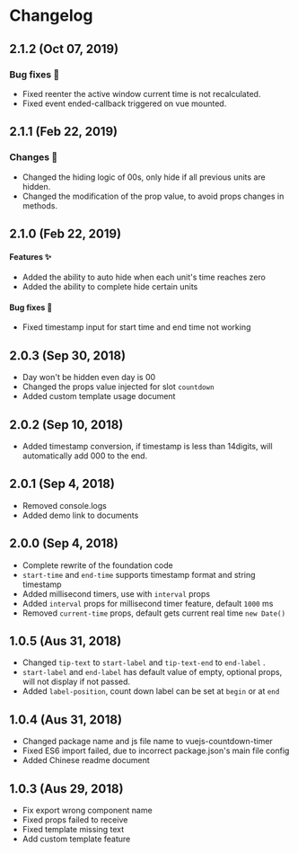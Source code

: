 # Changelog

## 2.1.2 (Oct 07, 2019)
### Bug fixes 🐛
- Fixed reenter the active window current time is not recalculated.
- Fixed event ended-callback triggered on vue mounted.

## 2.1.1 (Feb 22, 2019)
### Changes 🙌
- Changed the hiding logic of 00s, only hide if all previous units are hidden.
- Changed the modification of the prop value, to avoid props changes in methods.

## 2.1.0 (Feb 22, 2019)
#### Features ✨
- Added the ability to auto hide when each unit's time reaches zero
- Added the ability to complete hide certain units

#### Bug fixes 🐛
- Fixed timestamp input for start time and end time not working


## 2.0.3 (Sep 30, 2018)
- Day won't be hidden even day is 00
- Changed the props value injected for slot `countdown`
- Added custom template usage document

## 2.0.2 (Sep 10, 2018)
- Added timestamp conversion, if timestamp is less than 14digits, will automatically add 000 to the end.

## 2.0.1 (Sep 4, 2018)
- Removed console.logs
- Added demo link to documents

## 2.0.0 (Sep 4, 2018)

- Complete rewrite of the foundation code
- `start-time` and `end-time` supports timestamp format and string timestamp
- Added millisecond timers, use with `interval` props
- Added `interval` props for millisecond timer feature, default `1000` ms
- Removed `current-time` props, default gets current real time `new Date()`

## 1.0.5 (Aus 31, 2018)

- Changed `tip-text` to `start-label` and `tip-text-end` to `end-label` .
- `start-label` and `end-label` has default value of empty, optional props, will not display if not passed.
- Added `label-position`, count down label can be set at `begin` or at `end`

## 1.0.4 (Aus 31, 2018)

- Changed package name and js file name to vuejs-countdown-timer
- Fixed ES6 import failed, due to incorrect package.json's main file config
- Added Chinese readme document

## 1.0.3 (Aus 29, 2018)

- Fix export wrong component name
- Fixed props failed to receive
- Fixed template missing text 
- Add custom template feature
